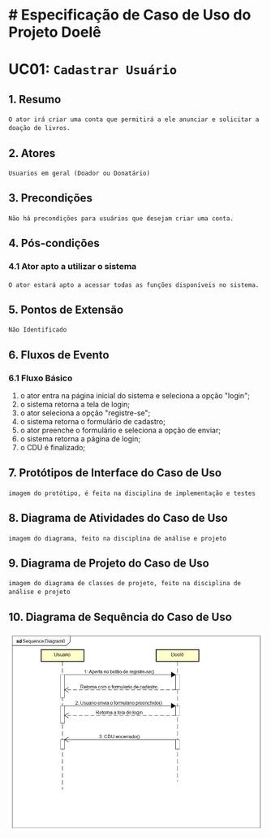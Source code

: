 # # Especificação de Caso de Uso do Projeto Doelê
# [](#uc-nome-do-caso-de-uso)UC01: `Cadastrar Usuário`


## [](#1-resumo)1. Resumo

`O ator irá criar uma conta que permitirá a ele anunciar e solicitar a doação de livros.`

## [](#2-atores)2. Atores

`Usuarios em geral (Doador ou Donatário)`

## [](#3-precondi%C3%A7%C3%B5es)3. Precondições

`Não há precondições para usuários que desejam criar uma conta.`


## [](#4-p%C3%B3s-condi%C3%A7%C3%B5es)4. Pós-condições

### [](#41-nome-da-p%C3%B3s-condi%C3%A7%C3%A3o-1)4.1 Ator apto a utilizar o sistema

`O ator estará apto a acessar todas as funções disponíveis no sistema.`

## [](#5-pontos-de-extens%C3%A3o)5. Pontos de Extensão
`Não Identificado`

## [](#6-fluxos-de-evento)6. Fluxos de Evento

### [](#61-fluxo-b%C3%A1sico)6.1 Fluxo Básico

1. o ator entra na página inicial do sistema e seleciona a opção "login"; 
1. o sistema retorna a tela de login;
1. o ator seleciona a opção "registre-se";
1. o sistema retorna o formulário de cadastro;
1. o ator preenche o formulário e seleciona a opção de enviar;
1. o sistema retorna a página de login;
1. o CDU é finalizado;


## [](#7-prot%C3%B3tipos-de-interface-do-caso-de-uso)7. Protótipos de Interface do Caso de Uso

`imagem do protótipo, é feita na disciplina de implementação e testes`

## [](#8-diagrama-de-atividades-do-caso-de-uso)8. Diagrama de Atividades do Caso de Uso

`imagem do diagrama, feito na disciplina de análise e projeto`

## [](#9-diagrama-de-projeto-do-caso-de-uso)9. Diagrama de Projeto do Caso de Uso

`imagem do diagrama de classes de projeto, feito na disciplina de análise e projeto`

## [](#10-diagrama-de-sequ%C3%AAncia-do-caso-de-uso)10. Diagrama de Sequência do Caso de Uso

![Diagrama de casos de uso](CDU-01.jpg)